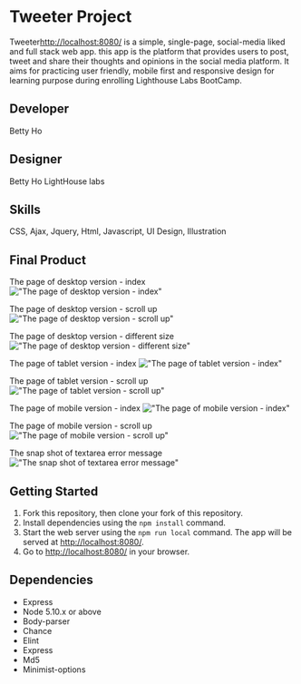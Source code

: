 # Tweeter Project

Tweeter<http://localhost:8080/> is a simple, single-page, social-media liked and full stack web app.
this app is the platform that provides users to post, tweet and share their thoughts and opinions in the social media platform.
It aims for practicing user friendly, mobile first and responsive design for learning purpose during enrolling Lighthouse Labs BootCamp.
## Developer

Betty Ho 

## Designer

Betty Ho 
LightHouse labs
## Skills

CSS, Ajax, Jquery, Html, Javascript, UI Design, Illustration

## Final Product

The page of desktop version - index
!["The page of desktop version - index"](https://github.com/BettyHoPro/tweeter-main/blob/master/doc/desktop-v-1.png)

The page of desktop version - scroll up
!["The page of desktop version - scroll up"](https://github.com/BettyHoPro/tweeter-main/blob/master/doc/desktop-v-2.png)

The page of desktop version - different size
!["The page of desktop version - different size"](https://github.com/BettyHoPro/tweeter-main/blob/master/doc/desktop-v-3.png)

The page of tablet version - index
!["The page of tablet version - index"](https://github.com/BettyHoPro/tweeter-main/blob/master/doc/tablet-v-1.png)

The page of tablet version - scroll up
!["The page of tablet version - scroll up"](https://github.com/BettyHoPro/tweeter-main/blob/master/doc/tablet-v-2.png)

The page of mobile version - index
!["The page of mobile version - index"](https://github.com/BettyHoPro/tweeter-main/blob/master/doc/mobile-v-1.png)

The page of mobile version - scroll up
!["The page of mobile version - scroll up"](https://github.com/BettyHoPro/tweeter-main/blob/master/doc/mobile-v-2.png)

The snap shot of textarea error message
!["The snap shot of textarea error message"](https://github.com/BettyHoPro/tweeter-main/blob/master/doc/error-message.png)
## Getting Started

1. Fork this repository, then clone your fork of this repository.
2. Install dependencies using the `npm install` command.
3. Start the web server using the `npm run local` command. The app will be served at <http://localhost:8080/>.
4. Go to <http://localhost:8080/> in your browser.

## Dependencies

- Express
- Node 5.10.x or above
- Body-parser
- Chance
- Elint
- Express
- Md5
- Minimist-options
